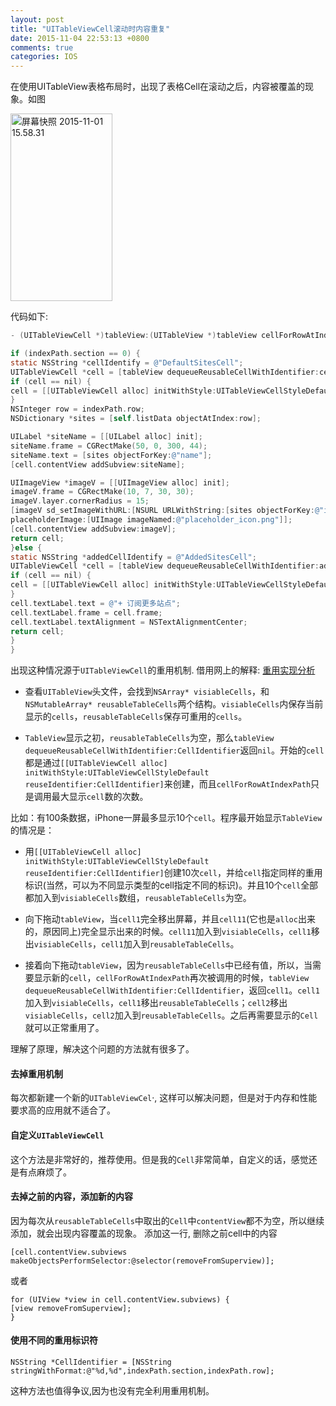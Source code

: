 ```yaml
---
layout: post
title: "UITableViewCell滚动时内容重复"
date: 2015-11-04 22:53:13 +0800
comments: true
categories: IOS
---
```


<!--more-->
在使用UITableView表格布局时，出现了表格Cell在滚动之后，内容被覆盖的现象。如图

<a href="http://zwq.bingyan.net/wp-content/uploads/2015/11/屏幕快照-2015-11-01-15.58.31.png"><img class="alignnone size-medium wp-image-118" src="http://zwq.bingyan.net/wp-content/uploads/2015/11/屏幕快照-2015-11-01-15.58.31-163x300.png" alt="屏幕快照 2015-11-01 15.58.31" width="163" height="300" /></a>

代码如下:
```Objective-C
- (UITableViewCell *)tableView:(UITableView *)tableView cellForRowAtIndexPath:(NSIndexPath *)indexPath{

if (indexPath.section == 0) {
static NSString *cellIdentify = @"DefaultSitesCell";
UITableViewCell *cell = [tableView dequeueReusableCellWithIdentifier:cellIdentify];
if (cell == nil) {
cell = [[UITableViewCell alloc] initWithStyle:UITableViewCellStyleDefault reuseIdentifier:cellIdentify];
}
NSInteger row = indexPath.row;
NSDictionary *sites = [self.listData objectAtIndex:row];

UILabel *siteName = [[UILabel alloc] init];
siteName.frame = CGRectMake(50, 0, 300, 44);
siteName.text = [sites objectForKey:@"name"];
[cell.contentView addSubview:siteName];

UIImageView *imageV = [[UIImageView alloc] init];
imageV.frame = CGRectMake(10, 7, 30, 30);
imageV.layer.cornerRadius = 15;
[imageV sd_setImageWithURL:[NSURL URLWithString:[sites objectForKey:@"image"]]
placeholderImage:[UIImage imageNamed:@"placeholder_icon.png"]];
[cell.contentView addSubview:imageV];
return cell;
}else {
static NSString *addedCellIdentify = @"AddedSitesCell";
UITableViewCell *cell = [tableView dequeueReusableCellWithIdentifier:addedCellIdentify];
if (cell == nil) {
cell = [[UITableViewCell alloc] initWithStyle:UITableViewCellStyleDefault reuseIdentifier:addedCellIdentify];
}
cell.textLabel.text = @"+ 订阅更多站点";
cell.textLabel.frame = cell.frame;
cell.textLabel.textAlignment = NSTextAlignmentCenter;
return cell;
}
}
```
出现这种情况源于`UITableViewCell`的重用机制.
借用网上的解释: [重用实现分析](http://www.cocoachina.com/bbs/read.php?tid-144611.html)

* 查看`UITableView`头文件，会找到`NSArray* visiableCells`，和`NSMutableArray* reusableTableCells`两个结构。`visiableCells`内保存当前显示的`cells`，`reusableTableCells`保存可重用的`cells`。

* `TableView`显示之初，`reusableTableCells`为空，那么`tableView dequeueReusableCellWithIdentifier:CellIdentifier`返回`nil`。开始的`cell`都是通过`[[UITableViewCell alloc] initWithStyle:UITableViewCellStyleDefault reuseIdentifier:CellIdentifier]`来创建，而且`cellForRowAtIndexPath`只是调用最大显示`cell`数的次数。

比如：有100条数据，iPhone一屏最多显示10个`cell`。程序最开始显示`TableView`的情况是：

* 用`[[UITableViewCell alloc] initWithStyle:UITableViewCellStyleDefault reuseIdentifier:CellIdentifier]`创建10次`cell`，并给`cell`指定同样的重用标识(当然，可以为不同显示类型的cell指定不同的标识)。并且10个`cell`全部都加入到`visiableCells`数组，`reusableTableCells`为空。

* 向下拖动`tableView`，当`cell1`完全移出屏幕，并且`cell11`(它也是`alloc`出来的，原因同上)完全显示出来的时候。`cell11`加入到`visiableCells`，`cell1`移出`visiableCells`，`cell1`加入到`reusableTableCells`。

* 接着向下拖动`tableView`，因为`reusableTableCells`中已经有值，所以，当需要显示新的`cell`，`cellForRowAtIndexPath`再次被调用的时候，`tableView dequeueReusableCellWithIdentifier:CellIdentifier`，返回`cell1`。`cell1`加入到`visiableCells`，`cell1`移出`reusableTableCells`；`cell2`移出`visiableCells`，`cell2`加入到`reusableTableCells`。之后再需要显示的`Cell`就可以正常重用了。

理解了原理，解决这个问题的方法就有很多了。
#### 去掉重用机制
每次都新建一个新的`UITableViewCel`·, 这样可以解决问题，但是对于内存和性能要求高的应用就不适合了。

#### 自定义`UITableViewCell`
这个方法是非常好的，推荐使用。但是我的`Cell`非常简单，自定义的话，感觉还是有点麻烦了。

#### 去掉之前的内容，添加新的内容
因为每次从`reusableTableCells`中取出的`Cell`中`contentView`都不为空，所以继续添加，就会出现内容覆盖的现象。
添加这一行, 删除之前cell中的内容
```
[cell.contentView.subviews makeObjectsPerformSelector:@selector(removeFromSuperview)];
```
或者
```
for (UIView *view in cell.contentView.subviews) {
[view removeFromSuperview];
}
```

#### 使用不同的重用标识符
```
NSString *CellIdentifier = [NSString stringWithFormat:@"%d,%d",indexPath.section,indexPath.row];
```
这种方法也值得争议,因为也没有完全利用重用机制。